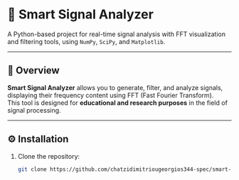 # 🧠 Smart Signal Analyzer

A Python-based project for real-time signal analysis with FFT visualization and filtering tools, using `NumPy`, `SciPy`, and `Matplotlib`.

---

## 🚀 Overview

**Smart Signal Analyzer** allows you to generate, filter, and analyze signals, displaying their frequency content using FFT (Fast Fourier Transform).  
This tool is designed for **educational and research purposes** in the field of signal processing.

---

## ⚙️ Installation

1. Clone the repository:
   ```bash
   git clone https://github.com/chatzidimitriougeorgios344-spec/smart-signal-analyzer.git
